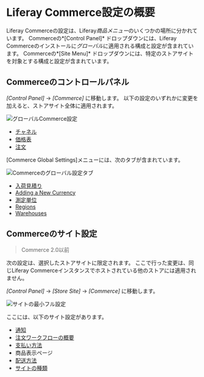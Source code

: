 # Liferay Commerce設定の概要

Liferay Commerceの設定は、Liferay*商品メニュー*のいくつかの場所に分かれています。 Commerceの*[Control Panel]* ドロップダウンには、Liferay Commerceのインストールに*グローバル*に適用される構成と設定が含まれています。 Commerceの*[Site Menu]* ドロップダウンには、特定のストアサイトを対象とする構成と設定が含まれています。

## Commerceのコントロールパネル

*[Control Panel]* → *[Commerce]* に移動します。 以下の設定のいずれかに変更を加えると、ストアサイト全体に適用されます。

![グローバルCommerce設定](./liferay-commerce-configuration-overview/images/01.png)

  - [チャネル](../starting-a-store/channels/managing-channels.md)
  - [価格表](../managing-a-catalog/managing-prices/creating-a-price-list.md)
  - [注文](../orders-and-fulfillment/orders/orders-menu-reference-guide.md)

[Commerce Global Settings]メニューには、次のタブが含まれています。

![Commerceのグローバル設定タブ](./liferay-commerce-configuration-overview/images/02.png)

  - [入荷見積り](../managing-a-catalog/managing-inventory/availability-estimates.md)
  - [Adding a New Currency](../store-administration/currencies/adding-a-new-currency.md)
  - [測定単位](../store-administration/configuring-shipping-methods/measurement-units.md)
  - [Regions](../store-administration/adding-regions.md)
  - [Warehouses](../managing-a-catalog/managing-inventory/warehouse-reference-guide.md)

## Commerceのサイト設定

> Commerce 2.0以前

次の設定は、選択したストアサイトに限定されます。 ここで行った変更は、同じLiferay Commerceインスタンスでホストされている他のストアには適用されません。

*[Control Panel]* → *[Store Site]* → *[Commerce]* に移動します。

![サイトの最小フル設定](./liferay-commerce-configuration-overview/images/03.png)

ここには、以下のサイト設定があります。

  - [通知](./sending-emails/using-notification-templates.md)
  - [注文ワークフローの概要](../orders-and-fulfillment/order-workflows/introduction-to-order-workflows.md)
  - [支払い方法](../store-administration/configuring-payment-methods/payments.md)
  - 商品表示ページ
  - [配送方法](../store-administration/configuring-shipping-methods/shipping-method-reference.md)
  - [サイトの種類](../starting-a-store/sites-and-site-types.md)
